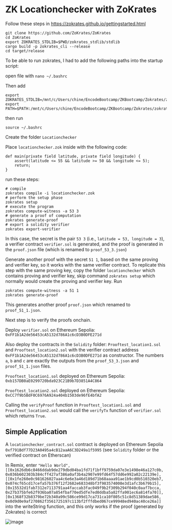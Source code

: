 # ZK Locationchecker with ZoKrates

Follow these steps in https://zokrates.github.io/gettingstarted.html

```
git clone https://github.com/ZoKrates/ZoKrates
cd ZoKrates
export ZOKRATES_STDLIB=$PWD/zokrates_stdlib/stdlib
cargo build -p zokrates_cli --release
cd target/release
```

To be able to run zokrates, I had to add the following paths into the startup script:

open file with `nano ~/.bashrc`

Then add 

```
export ZOKRATES_STDLIB=/mnt/c/Users/chine/EncodeBootcamp/ZKBootcamp/Zokrates/zokrates/zokrates_stdlib/stdlib
export PATH=$PATH:/mnt/c/Users/chine/EncodeBootcamp/ZKBootcamp/Zokrates/zokrates/target/release
```

then run 

`source ~/.bashrc`

Create the folder `Locationchecker`

Place `locationchecker.zok` inside with the following code:

```
def main(private field latitude, private field longitude) {
	assert(latitude <= 55 && latitude >= 50 && longitude <= 5);
	return;
}
```

run these steps:

```
# compile
zokrates compile -i locationchecker.zok
# perform the setup phase
zokrates setup
# execute the program
zokrates compute-witness -a 53 3
# generate a proof of computation
zokrates generate-proof
# export a solidity verifier
zokrates export-verifier
```

In this case, the secret is the pair `53 3` (i.e., `latitude = 53, longitude = 3`), a verifier contract `verifier.sol` is generated, and the proof is generated in the `proof.json` file (which is renamed to `proof_53_3.json`)

Generate another proof with the secret `51 1`, based on the same proving and verifier key, so it works with the same verifier contract. To replicate this step with the same proving key, copy the folder `locationchecker` which contains proving and verifier key, skip command `zokrates setup` which normally would create the proving and verifier key. Run

```
zokrates compute-witness -a 51 1
zokrates generate-proof
```

This generates another proof `proof.json` which renamed to `proof_51_1.json`.

Next step is to verify the proofs onchain.

Deploy `verifier.sol` on Ethereum Sepolia: `0xFF1b1A2de56453cA5132d786A1c6cD3B0DFE271d`

Also deploy the contracts in the `Solidity` folder: `Prooftest_location1.sol` and `Prooftest_location2.sol` with the verifier contract address `0xFF1b1A2de56453cA5132d786A1c6cD3B0DFE271d` as constructor. The numbers `a`, `b` and `c` are exactly the outputs from the `proof_53_3.json` and `proof_51_1.json` files.

`Prooftest_location1.sol` deployed on Ethereum Sepolia: `0xb157DB0aE0299720bda923C21B9b7D3851A4C864`

`Prooftest_location2.sol` deployed on Ethereum Sepolia: `0xCC7f9b5BdF0C6976A924a404b1503de96fE4bfA2`

Calling the `verifyProof` function in `Prooftest_location1.sol` and `Prooftest_location2.sol` would call the `verifyTx` function of `verifier.sol` which returns `True`.

## Simple Application

A `locationchecker_contract.sol` contract is deployed on Ethereum Sepolia `0xf791Bdf77D23A0495a4cB12aaA6C3D249a1f5995` (see `Solidity` folder or the verified contract on Etherscan)

In Remix, enter `"Hello World", [[0x1626db6c8466ddab9de279dbd04ba1fd71f1bff9759da07e3e1498e46a127c0b, 0x036b602303b384cff427af386a0af3b4a2907e99fd64f57dd6e992a02c22139e], [[0x1fe260e0c981626027aa4c6e6e3a46d189d71b68aaaa91ae1b9cd0b510320eb7, 0x074cf65cd17cefa57b376f12f2682e683348bf3f983574008e3d1afc3b679b15], [0x15532d1fab7312e7113791aa4faccab3fac049f9b2f309b294f040c0aaf7bcca, 0x27b375bfe62f936ba07a854fbaf70ed5dfe7ed0ddba5a82ffa901ec6a814fa70]], [0x1368f32b8379be72b340a99c586ce99d17ca731ca10f805c51c8d51389dae586, 0x0d9d0e9af270862f3561725197c113bf2fffdbed067ce99948ed940ac40ce26a]]` into the writeString function, and this only works if the proof (generated by Zokrates) is correct


![image](https://github.com/BigBangInfinity/Encode_ZKBootcamp_Homework/assets/37957341/3f2ce7fd-eb02-40e6-80b8-b7c1389c1edc)

